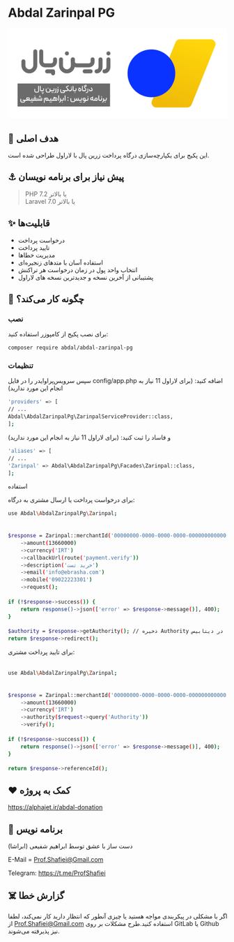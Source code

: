 # Abdal Zarinpal PG
<p align="center"><img src="resources/img/zlogo.png?raw=true"></p>

 ## 💎 هدف اصلی
این پکیج برای یکپارچه‌سازی درگاه پرداخت زرین پال با لاراول طراحی شده است.

## ⚓ پیش نیاز برای برنامه نویسان
> PHP 7.2 یا بالاتر  
> Laravel 7.0 یا بالاتر

## ✨ قابلیت‌ها

- درخواست پرداخت
- تایید پرداخت
- مدیریت خطاها
- استفاده آسان با متدهای زنجیره‌ای
- انتخاب واحد پول در زمان درخواست هر تراکنش
- پشتیبانی از آخرین نسخه  و جدیدترین نسخه های لاراول

## 📝 چگونه کار می‌کند؟

### نصب
برای نصب پکیج از کامپوزر استفاده کنید:
```bash
composer require abdal/abdal-zarinpal-pg
```

### تنظیمات

سپس سرویس‌پراوایدر را در فایل config/app.php اضافه کنید: (برای لاراول 11 نیاز به انجام این مورد ندارید) 
```bash
'providers' => [
// ...
Abdal\AbdalZarinpalPg\ZarinpalServiceProvider::class,
];
```
و فاساد را ثبت کنید: (برای لاراول 11 نیاز به انجام این مورد ندارید) 
```bash
'aliases' => [
// ...
'Zarinpal' => Abdal\AbdalZarinpalPg\Facades\Zarinpal::class,
];
```
استفاده

برای درخواست پرداخت یا ارسال مشتری به درگاه:
```bash
use Abdal\AbdalZarinpalPg\Zarinpal;

 
$response = Zarinpal::merchantId('00000000-0000-0000-0000-000000000000')
    ->amount(13660000)
    ->currency('IRT')
    ->callbackUrl(route('payment.verify'))
    ->description('خرید تست')
    ->email('info@ebrasha.com')
    ->mobile('09022223301')
    ->request();

if (!$response->success()) {
    return response()->json(['error' => $response->message()], 400);
}

$authority = $response->getAuthority(); // ذخیره Authority در دیتابیس
return $response->redirect();

```

برای تایید پرداخت مشتری:
```bash

use Abdal\AbdalZarinpalPg\Zarinpal;


$response = Zarinpal::merchantId('00000000-0000-0000-0000-000000000000')
    ->amount(13660000)
    ->currency('IRT')
    ->authority($request->query('Authority'))
    ->verify();

if (!$response->success()) {
    return response()->json(['error' => $response->message()], 400);
}

return $response->referenceId();
```
## ❤️ کمک به پروژه

https://alphajet.ir/abdal-donation

## 🤵 برنامه نویس
دست ساز با عشق توسط ابراهیم شفیعی (ابراشا)

E-Mail = Prof.Shafiei@Gmail.com

Telegram: https://t.me/ProfShafiei

## ☠️ گزارش خطا

اگر با مشکلی در پیکربندی مواجه هستید یا چیزی آنطور که انتظار دارید کار نمی‌کند، لطفا از Prof.Shafiei@Gmail.com استفاده کنید.طرح مشکلات بر روی  GitLab یا Github نیز پذیرفته می‌شوند.

